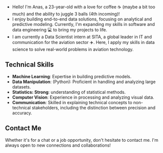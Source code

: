* Hello! I'm Anas, a 23-year-old with a love for coffee ☕ (maybe a bit too much) and the ability to juggle 3 balls (4th incoming)!
* I enjoy building end-to-end data solutions, focusing on analytical and predictive modeling. Currently, I'm expanding my skills in software and data engineering 💻 to bring my projects to life.
* I am currently a Data Scientist intern at SITA, a global leader in IT and communication for the aviation sector ✈️. Here, I apply my skills in data science to solve real-world problems in aviation technology.

## Technical Skills
* **Machine Learning**: Expertise in building predictive models.
* **Data Manipulation**: (Python): Proficient in handling and analyzing large datasets.
* **Statistics: Strong**: understanding of statistical methods.
* **Computer Vision**: Experience in processing and analyzing visual data.
* **Communication**: Skilled in explaining technical concepts to non-technical stakeholders, including the distinction between precision and accuracy.
  
## Contact Me
Whether it's for a chat or a job opportunity, don't hesitate to contact me. I'm always open to new connections and collaborations!
